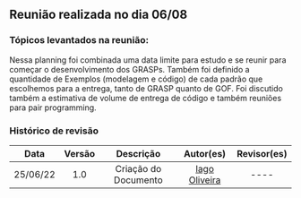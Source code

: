 ## Reunião realizada no dia 06/08


### Tópicos levantados na reunião: <br>

Nessa planning foi combinada uma data limite para estudo e se reunir para começar o desenvolvimento dos GRASPs.
Também foi definido a quantidade de Exemplos (modelagem e código) de cada padrão que escolhemos para a entrega, tanto de GRASP quanto de GOF. Foi discutido também a estimativa de volume de entrega de código e também reuniões para pair programming.

### Histórico de revisão

| Data | Versão | Descrição | Autor(es)|Revisor(es)|
|:----:|:------:|:---------:|:--------:|:--------:|
| 25/06/22 | 1.0 | Criação do Documento | [Iago Oliveira](https://github.com/iagoomr) |---- |
